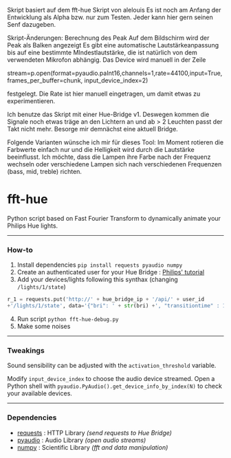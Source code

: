 Skript basiert auf dem fft-hue Skript von alelouis
Es ist noch am Anfang der Entwicklung als Alpha bzw. nur zum Testen. Jeder kann hier gern seinen Senf dazugeben.

Skript-Änderungen:
Berechnung des Peak
Auf dem Bildschirm wird der Peak als Balken angezeigt
Es gibt eine automatische Lautstärkeanpassung bis auf eine bestimmte MIndestlautstärke, die ist natürlich von dem verwendeten Mikrofon abhängig. Das Device wird manuell in der Zeile

stream=p.open(format=pyaudio.paInt16,channels=1,rate=44100,input=True,frames_per_buffer=chunk, input_device_index=2)

festgelegt. Die Rate ist hier manuell eingetragen, um damit etwas zu experimentieren.

Ich benutze das Skript mit einer Hue-Bridge v1. Deswegen kommen die Signale noch etwas träge an den Lichtern an und ab > 2 Leuchten passt der Takt nicht mehr. Besorge mir demnächst eine aktuell Bridge.

Folgende Varianten wünsche ich mir für dieses Tool:
Im Moment rotieren die Farbwerte einfach nur und die Helligkeit wird durch die Lautstärke beeinflusst. Ich möchte, dass die Lampen ihre Farbe nach der Frequenz wechseln oder verschiedene Lampen sich nach verschiedenen Frequenzen (bass, mid, treble) richten.


# fft-hue

Python script based on Fast Fourier Transform to dynamically animate your Philips Hue lights.
***
### How-to
1. Install dependencies `pip install requests pyaudio numpy`
2. Create an authenticated user for your Hue Bridge : [Philips' tutorial](https://www.developers.meethue.com/documentation/getting-started)
3. Add your devices/lights following this synthax (changing `/lights/1/state`)
  ```Python
  r_1 = requests.put('http://' + hue_bridge_ip + '/api/' + user_id 
  +'/lights/1/state', data='{"bri": ' + str(bri) +', "transitiontime" : 1, "hue": ' + hue +'}')
  ```
4. Run script `python fft-hue-debug.py`
5. Make some noises
***
### Tweakings
Sound sensibility can be adjusted with the `activation_threshold` variable.

Modify `input_device_index` to choose the audio device streamed. Open a Python shell with `pyaudio.PyAudio().get_device_info_by_index(N)` to check your available devices.
***
### Dependencies
* [requests](http://docs.python-requests.org/en/master/) : HTTP Library *(send requests to Hue Bridge)*
* [pyaudio](https://people.csail.mit.edu/hubert/pyaudio/) : Audio Library *(open audio streams)*
* [numpy](http://www.numpy.org/) : Scientific Library *(fft and data manipulation)*

